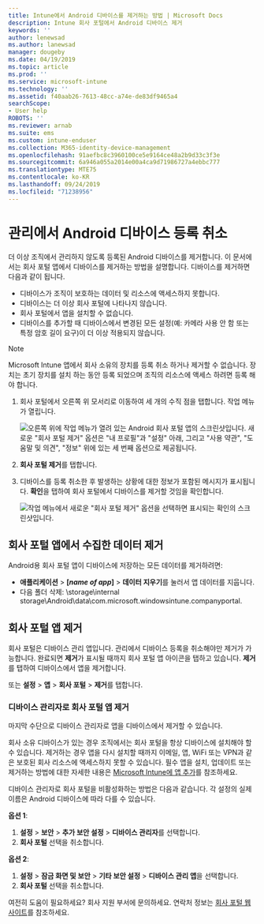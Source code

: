 ```yaml
---
title: Intune에서 Android 디바이스를 제거하는 방법 | Microsoft Docs
description: Intune 회사 포털에서 Android 디바이스 제거
keywords: ''
author: lenewsad
ms.author: lanewsad
manager: dougeby
ms.date: 04/19/2019
ms.topic: article
ms.prod: ''
ms.service: microsoft-intune
ms.technology: ''
ms.assetid: f40aab26-7613-48cc-a74e-de83df9465a4
searchScope:
- User help
ROBOTS: ''
ms.reviewer: arnab
ms.suite: ems
ms.custom: intune-enduser
ms.collection: M365-identity-device-management
ms.openlocfilehash: 91aefbc8c3960100ce5e9164ce48a2b9d33c3f3e
ms.sourcegitcommit: 6a946a055a2014e00a4ca9d71986727a4ebbc777
ms.translationtype: MTE75
ms.contentlocale: ko-KR
ms.lasthandoff: 09/24/2019
ms.locfileid: "71238956"
---
```

# <a name="unenroll-your-android-device-from-management"></a>관리에서 Android 디바이스 등록 취소  

더 이상 조직에서 관리하지 않도록 등록된 Android 디바이스를 제거합니다. 이 문서에서는 회사 포털 앱에서 디바이스를 제거하는 방법을 설명합니다. 디바이스를 제거하면 다음과 같이 됩니다.  

* 디바이스가 조직이 보호하는 데이터 및 리소스에 액세스하지 못합니다.
* 디바이스는 더 이상 회사 포털에 나타나지 않습니다.
* 회사 포털에서 앱을 설치할 수 없습니다.
* 디바이스를 추가할 때 디바이스에서 변경된 모든 설정(예: 카메라 사용 안 함 또는 특정 암호 길이 요구)이 더 이상 적용되지 않습니다.  

> [!NOTE]
> Microsoft Intune 앱에서 회사 소유의 장치를 등록 취소 하거나 제거할 수 없습니다. 장치는 초기 장치를 설치 하는 동안 등록 되었으며 조직의 리소스에 액세스 하려면 등록 해야 합니다.  

1. 회사 포털에서 오른쪽 위 모서리로 이동하여 세 개의 수직 점을 탭합니다. 작업 메뉴가 열립니다.

   ![오른쪽 위에 작업 메뉴가 열려 있는 Android 회사 포털 앱의 스크린샷입니다. 새로운 "회사 포털 제거" 옵션은 "내 프로필"과 "설정" 아래, 그리고 "사용 약관", "도움말 및 의견", "정보" 위에 있는 세 번째 옵션으로 제공됩니다.](./media/android_remove_cp_menu_action_after_1705.png)

2. **회사 포털 제거**를 탭합니다.  

3. 디바이스를 등록 취소한 후 발생하는 상황에 대한 정보가 포함된 메시지가 표시됩니다. **확인**을 탭하여 회사 포털에서 디바이스를 제거할 것임을 확인합니다.

   ![작업 메뉴에서 새로운 "회사 포털 제거" 옵션을 선택하면 표시되는 확인의 스크린샷입니다.](./media/android_remove_cp_menu_confirmation_after_1705.png)

## <a name="remove-data-collected-by-the-company-portal-app"></a>회사 포털 앱에서 수집한 데이터 제거  

Android용 회사 포털 앱이 디바이스에 저장하는 모든 데이터를 제거하려면:

- **애플리케이션** > **[*name of app*]**  > **데이터 지우기**를 눌러서 앱 데이터를 지웁니다.
- 다음 폴더 삭제: \storage\internal storage\Android\data\com.microsoft.windowsintune.companyportal.

## <a name="uninstall-the-company-portal-app"></a>회사 포털 앱 제거

회사 포털은 디바이스 관리 앱입니다. 관리에서 디바이스 등록을 취소해야만 제거가 가능합니다. 완료되면 **제거**가 표시될 때까지 회사 포털 앱 아이콘을 탭하고 있습니다. **제거**를 탭하여 디바이스에서 앱을 제거합니다.  

또는 **설정** > **앱** > **회사 포털** > **제거**를 탭합니다.  

### <a name="remove-the-company-portal-app-as-a-device-administrator"></a>디바이스 관리자로 회사 포털 앱 제거

마지막 수단으로 디바이스 관리자로 앱을 디바이스에서 제거할 수 있습니다.  

회사 소유 디바이스가 있는 경우 조직에서는 회사 포털을 항상 디바이스에 설치해야 할 수 있습니다. 제거하는 경우 앱을 다시 설치할 때까지 이메일, 앱, WiFi 또는 VPN과 같은 보호된 회사 리소스에 액세스하지 못할 수 있습니다. 필수 앱을 설치, 업데이트 또는 제거하는 방법에 대한 자세한 내용은 [Microsoft Intune에 앱 추가](https://docs.microsoft.com/intune/apps-add#apps-that-are-added-automatically-by-intune)를 참조하세요.  

디바이스 관리자로 회사 포털을 비활성화하는 방법은 다음과 같습니다. 각 설정의 실제 이름은 Android 디바이스에 따라 다를 수 있습니다.  

**옵션 1**:  

1. **설정** > **보안** > **추가 보안 설정** > **디바이스 관리자**를 선택합니다.  
2. **회사 포털** 선택을 취소합니다.  

**옵션 2**:

1. **설정** > **잠금 화면 및 보안** > **기타 보안 설정** > **디바이스 관리 앱**을 선택합니다.
2. **회사 포털** 선택을 취소합니다.

여전히 도움이 필요하세요? 회사 지원 부서에 문의하세요. 연락처 정보는 [회사 포털 웹 사이트](https://go.microsoft.com/fwlink/?linkid=2010980)를 참조하세요.
